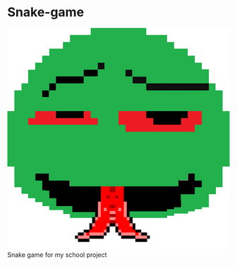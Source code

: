 # Snake-game
![fk](https://raw.githubusercontent.com/OrpoPro/Snake-game/refs/heads/main/photo/snake.png)
Snake game for my school project
